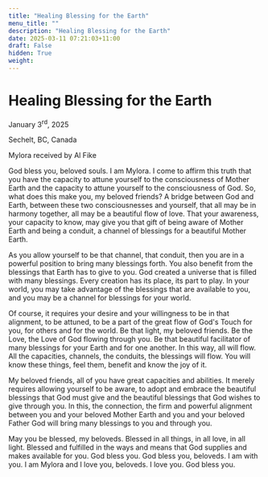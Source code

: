 ```yaml
---
title: "Healing Blessing for the Earth"
menu_title: ""
description: "Healing Blessing for the Earth"
date: 2025-03-11 07:21:03+11:00
draft: False
hidden: True
weight:
---
```

# Healing Blessing for the Earth 

January 3<sup>rd</sup>, 2025

Sechelt, BC, Canada

Mylora received by Al Fike

God bless you, beloved souls. I am Mylora. I come to affirm this truth that you have the capacity to attune yourself to the consciousness of Mother Earth and the capacity to attune yourself to the consciousness of God. So, what does this make you, my beloved friends? A bridge between God and Earth, between these two consciousnesses and yourself, that all may be in harmony together, all may be a beautiful flow of love. That your awareness, your capacity to know, may give you that gift of being aware of Mother Earth and being a conduit, a channel of blessings for a beautiful Mother Earth.

As you allow yourself to be that channel, that conduit, then you are in a powerful position to bring many blessings forth. You also benefit from the blessings that Earth has to give to you. God created a universe that is filled with many blessings. Every creation has its place, its part to play. In your world, you may take advantage of the blessings that are available to you, and you may be a channel for blessings for your world.

Of course, it requires your desire and your willingness to be in that alignment, to be attuned, to be a part of the great flow of God's Touch for you, for others and for the world. Be that light, my beloved friends. Be the Love, the Love of God flowing through you. Be that beautiful facilitator of many blessings for your Earth and for one another. In this way, all will flow. All the capacities, channels, the conduits, the blessings will flow. You will know these things, feel them, benefit and know the joy of it.

My beloved friends, all of you have great capacities and abilities. It merely requires allowing yourself to be aware, to adopt and embrace the beautiful blessings that God must give and the beautiful blessings that God wishes to give through you. In this, the connection, the firm and powerful alignment between you and your beloved Mother Earth and you and your beloved Father God will bring many blessings to you and through you.

May you be blessed, my beloveds. Blessed in all things, in all love, in all light. Blessed and fulfilled in the ways and means that God supplies and makes available for you. God bless you. God bless you, beloveds. I am with you. I am Mylora and I love you, beloveds. I love you. God bless you.
